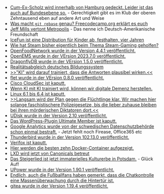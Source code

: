 * [Cum-Ex-Scholz wird innerhalb von Hamburg gedeckt. Leider ist das auch auf Bundesebene so.](https://blog.fefe.de/?ts=9a5dc73a) - Gerechtigkeit gibt es im Klub der oberen Zehntausend eben auf andere Art und Weise
* [Was macht `git rebase` genau? Freecodecamp.org erklärt es euch](https://www.freecodecamp.org/news/git-rebase-handbook/)
* [Jeff Mills vertont Metropolis](https://www.rave-strikes-back.de/?p=11791) - Das nenne ich Deutsch-Amerikanische Freundschaft
* [IceFun ist eine Distribution für Kinder ab, festhalten, vier Jahren](https://www.spacefun.ch/icefun)
* [Wie hat Steam bisher eigentlich beim Thema Steam-Gaming geholfen?](https://www.opensourcerers.org/2023/07/03/the-state-of-gaming-on-linux/)
* [OpenFoodNetwork wurde in der Version 4.4.1 veröffentlicht.](https://github.com/openfoodfoundation/openfoodnetwork/releases/tag/v4.4.1)
* [OpenEMS wurde in der VErsion 2023.7.0 veröffentlicht.](https://github.com/OpenEMS/openems/releases/tag/2023.7.0)
* [DragonflyDB wurde in der VErsion 1.5.0 veröffentlicht.](https://github.com/dragonflydb/dragonfly/releases/tag/v1.5.0)
* [Realitätsabgleich deutsches Bildungssystem](https://blog.fefe.de/?ts=9a5d2695)
* [>>"KI" wird darauf trainiert, dass die Antworten plausibel wirken.<<](https://blog.fefe.de/?ts=9a5de349)
* [flet wurde in der VErsion 0.8.0 veröffentlicht.](https://github.com/flet-dev/flet/releases/tag/v0.8.0)
* [Cisco CloudSec ist kaputt.](https://blog.fefe.de/?ts=9a56c728)
* [Wenn KI mit KI trainiert wird, können wir digitale Demenz herstellen.](https://blog.fefe.de/?ts=9a56c2e3)
* [Linux 6.1 bis 6.4 ist kaputt.](https://blog.fefe.de/?ts=9a593de9)
* [>>Langsam wird der Plan gegen die Flüchtlinge klar. Wir machen hier solange faschistischere Polizeigesetze, bis die lieber zuhause bleiben bei ihren mörderischen Diktatoren dort.<<](https://blog.fefe.de/?ts=9a593b0c)
* [UDisk wurde in der Version 2.10 veröffentlicht.](https://www.phoronix.com/news/UDisks-2.10)
* [Das WordPress-Plugin Ultimate Member ist kaputt.](https://www.linux-magazin.de/blogs/wordpress-plugin-ultimate-member/)
* [Google Analytics wurde von der schwedischen Datenschutzbehörde schon einmal bestraft.](https://www.borncity.com/blog/2023/07/06/schwedische-datenschutzbehrde-verhngt-millionenstrafe-wegen-google-analytics-nutzung/) - Jetzt fehlt noch Firease, Office365 etc
* [Thunderbird wurde in der Version 102.13.0 veröffentlicht.](https://www.borncity.com/blog/2023/07/06/thunderbird-102-13-0/)
* [Verifox ist kaputt.](https://www.borncity.com/blog/2023/07/06/verivox-datenschutzvorfall-auswirkungen-auf-maingau-energie/)
* [Hier werden die besten zehn Docker-Container aufgezeigt.](https://4sysops.com/archives/the-best-docker-containers/)
* [LXD wird jetzt von Canonicals betreut](https://lwn.net/Articles/937369/)
* [Das Steigerlied ist jetzt immaterielles Kulturerbe in Potsdam.](https://knappenverein.de/singen-des-steigerlieds-aufnahme-ins-immaterielle-kulturerbe/) - Glück Auf!
* [UPower wurde in der Version 1.90.1 veröffentlicht.](https://www.phoronix.com/news/UPower-1.90.1)
* [Endlich, auch die Fußballfans haben gemerkt, dass die Chatkontrolle eine Massenüberwachung durch die Hintertür ist.](https://netzpolitik.org/2023/chatkontrolle-fussballfans-schreiben-protestbrief-an-bundestagsabgeordnete/)
* [gitea wurde in der Version 1.19.4 veröffentlicht.](https://github.com/go-gitea/gitea/releases/tag/v1.19.4)

